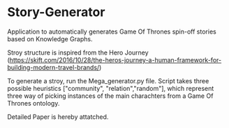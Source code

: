 # Story-Generator
Application to automatically generates Game Of Thrones spin-off stories based on Knowledge Graphs.

Stroy structure is inspired from the Hero Journey (https://skift.com/2016/10/28/the-heros-journey-a-human-framework-for-building-modern-travel-brands/)

To generate a stroy, run the Mega_generator.py file. 
Script takes three possible heuristics ["community", "relation","random"], which represent three way of picking instances of the main charachters from a Game Of Thrones ontology. 

Detailed Paper is hereby attatched.
